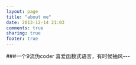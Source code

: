 ```yaml
---
layout: page
title: "about me"
date: 2013-12-14 21:03
comments: true
sharing: true
footer: true
---
```


###一个9流伪coder
	喜爱函数式语言，有时候抽风---
